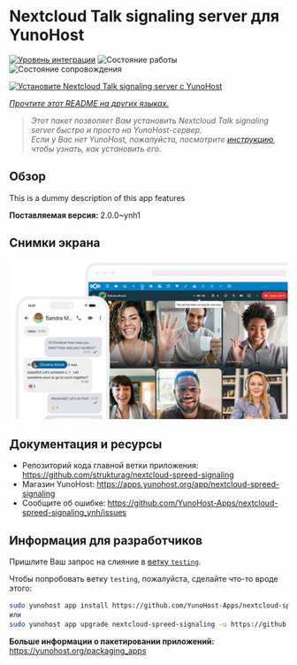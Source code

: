 <!--
Важно: этот README был автоматически сгенерирован <https://github.com/YunoHost/apps/tree/master/tools/readme_generator>
Он НЕ ДОЛЖЕН редактироваться вручную.
-->

# Nextcloud Talk signaling server для YunoHost

[![Уровень интеграции](https://dash.yunohost.org/integration/nextcloud-spreed-signaling.svg)](https://ci-apps.yunohost.org/ci/apps/nextcloud-spreed-signaling/) ![Состояние работы](https://ci-apps.yunohost.org/ci/badges/nextcloud-spreed-signaling.status.svg) ![Состояние сопровождения](https://ci-apps.yunohost.org/ci/badges/nextcloud-spreed-signaling.maintain.svg)

[![Установите Nextcloud Talk signaling server с YunoHost](https://install-app.yunohost.org/install-with-yunohost.svg)](https://install-app.yunohost.org/?app=nextcloud-spreed-signaling)

*[Прочтите этот README на других языках.](./ALL_README.md)*

> *Этот пакет позволяет Вам установить Nextcloud Talk signaling server быстро и просто на YunoHost-сервер.*  
> *Если у Вас нет YunoHost, пожалуйста, посмотрите [инструкцию](https://yunohost.org/install), чтобы узнать, как установить его.*

## Обзор

This is a dummy description of this app features


**Поставляемая версия:** 2.0.0~ynh1

## Снимки экрана

![Снимок экрана Nextcloud Talk signaling server](./doc/screenshots/nextcloud-hub7-talk-preview.webp)

## Документация и ресурсы

- Репозиторий кода главной ветки приложения: <https://github.com/strukturag/nextcloud-spreed-signaling>
- Магазин YunoHost: <https://apps.yunohost.org/app/nextcloud-spreed-signaling>
- Сообщите об ошибке: <https://github.com/YunoHost-Apps/nextcloud-spreed-signaling_ynh/issues>

## Информация для разработчиков

Пришлите Ваш запрос на слияние в [ветку `testing`](https://github.com/YunoHost-Apps/nextcloud-spreed-signaling_ynh/tree/testing).

Чтобы попробовать ветку `testing`, пожалуйста, сделайте что-то вроде этого:

```bash
sudo yunohost app install https://github.com/YunoHost-Apps/nextcloud-spreed-signaling_ynh/tree/testing --debug
или
sudo yunohost app upgrade nextcloud-spreed-signaling -u https://github.com/YunoHost-Apps/nextcloud-spreed-signaling_ynh/tree/testing --debug
```

**Больше информации о пакетировании приложений:** <https://yunohost.org/packaging_apps>
